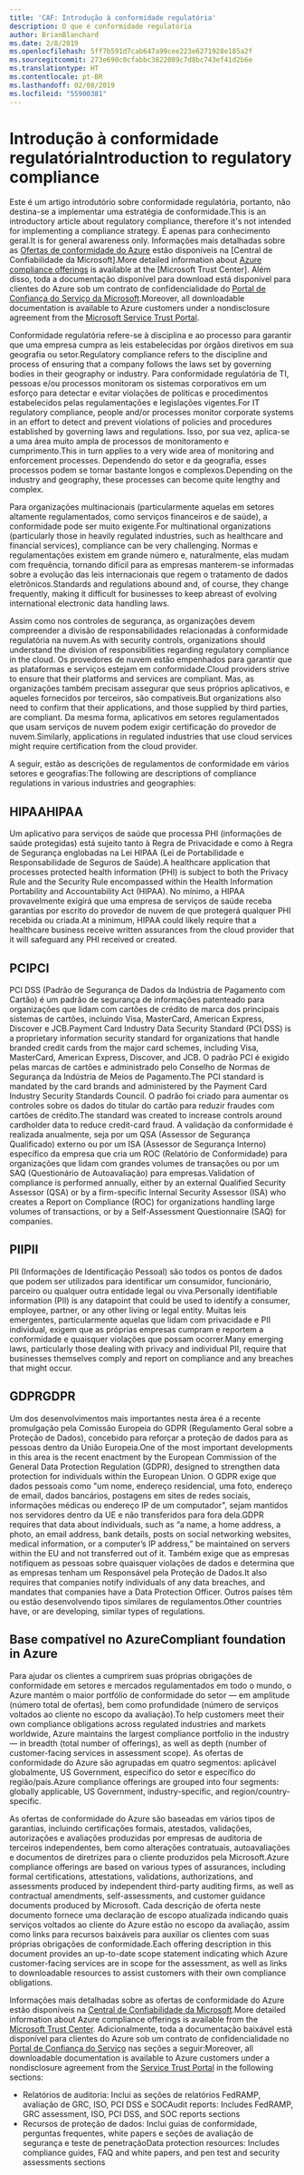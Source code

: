 ```yaml
---
title: 'CAF: Introdução à conformidade regulatória'
description: O que é conformidade regulatória
author: BrianBlanchard
ms.date: 2/8/2019
ms.openlocfilehash: 5ff7b591d7cab647a99cee223e6271928e185a2f
ms.sourcegitcommit: 273e690c0cfabbc3822089c7d8bc743ef41d2b6e
ms.translationtype: HT
ms.contentlocale: pt-BR
ms.lasthandoff: 02/08/2019
ms.locfileid: "55900381"
---
```

# <a name="introduction-to-regulatory-compliance"></a><span data-ttu-id="8d46e-103">Introdução à conformidade regulatória</span><span class="sxs-lookup"><span data-stu-id="8d46e-103">Introduction to regulatory compliance</span></span>

<span data-ttu-id="8d46e-104">Este é um artigo introdutório sobre conformidade regulatória, portanto, não destina-se a implementar uma estratégia de conformidade.</span><span class="sxs-lookup"><span data-stu-id="8d46e-104">This is an introductory article about regulatory compliance, therefore it's not intended for implementing a compliance strategy.</span></span> <span data-ttu-id="8d46e-105">É apenas para conhecimento geral.</span><span class="sxs-lookup"><span data-stu-id="8d46e-105">It is for general awareness only.</span></span> <span data-ttu-id="8d46e-106">Informações mais detalhadas sobre as [Ofertas de conformidade do Azure](https://aka.ms/allcompliance) estão disponíveis na [Central de Confiabilidade da Microsoft].</span><span class="sxs-lookup"><span data-stu-id="8d46e-106">More detailed information about [Azure compliance offerings](https://aka.ms/allcompliance) is available at the [Microsoft Trust Center].</span></span> <span data-ttu-id="8d46e-107">Além disso, toda a documentação disponível para download está disponível para clientes do Azure sob um contrato de confidencialidade do [Portal de Confiança do Serviço da Microsoft](https://servicetrust.microsoft.com/).</span><span class="sxs-lookup"><span data-stu-id="8d46e-107">Moreover, all downloadable documentation is available to Azure customers under a nondisclosure agreement from the [Microsoft Service Trust Portal](https://servicetrust.microsoft.com/).</span></span>

<span data-ttu-id="8d46e-108">Conformidade regulatória refere-se à disciplina e ao processo para garantir que uma empresa cumpra as leis estabelecidas por órgãos diretivos em sua geografia ou setor.</span><span class="sxs-lookup"><span data-stu-id="8d46e-108">Regulatory compliance refers to the discipline and process of ensuring that a company follows the laws set by governing bodies in their geography or industry.</span></span> <span data-ttu-id="8d46e-109">Para conformidade regulatória de TI, pessoas e/ou processos monitoram os sistemas corporativos em um esforço para detectar e evitar violações de políticas e procedimentos estabelecidos pelas regulamentações e legislações vigentes.</span><span class="sxs-lookup"><span data-stu-id="8d46e-109">For IT regulatory compliance, people and/or processes monitor corporate systems in an effort to detect and prevent violations of policies and procedures established by governing laws and regulations.</span></span> <span data-ttu-id="8d46e-110">Isso, por sua vez, aplica-se a uma área muito ampla de processos de monitoramento e cumprimento.</span><span class="sxs-lookup"><span data-stu-id="8d46e-110">This in turn applies to a very wide area of monitoring and enforcement processes.</span></span> <span data-ttu-id="8d46e-111">Dependendo do setor e da geografia, esses processos podem se tornar bastante longos e complexos.</span><span class="sxs-lookup"><span data-stu-id="8d46e-111">Depending on the industry and geography, these processes can become quite lengthy and complex.</span></span>

<span data-ttu-id="8d46e-112">Para organizações multinacionais (particularmente aquelas em setores altamente regulamentados, como serviços financeiros e de saúde), a conformidade pode ser muito exigente.</span><span class="sxs-lookup"><span data-stu-id="8d46e-112">For multinational organizations (particularly those in heavily regulated industries, such as healthcare and financial services), compliance can be very challenging.</span></span> <span data-ttu-id="8d46e-113">Normas e regulamentações existem em grande número e, naturalmente, elas mudam com frequência, tornando difícil para as empresas manterem-se informadas sobre a evolução das leis internacionais que regem o tratamento de dados eletrônicos.</span><span class="sxs-lookup"><span data-stu-id="8d46e-113">Standards and regulations abound and, of course, they change frequently, making it difficult for businesses to keep abreast of evolving international electronic data handling laws.</span></span>

<span data-ttu-id="8d46e-114">Assim como nos controles de segurança, as organizações devem compreender a divisão de responsabilidades relacionadas à conformidade regulatória na nuvem.</span><span class="sxs-lookup"><span data-stu-id="8d46e-114">As with security controls, organizations should understand the division of responsibilities regarding regulatory compliance in the cloud.</span></span> <span data-ttu-id="8d46e-115">Os provedores de nuvem estão empenhados para garantir que as plataformas e serviços estejam em conformidade.</span><span class="sxs-lookup"><span data-stu-id="8d46e-115">Cloud providers strive to ensure that their platforms and services are compliant.</span></span> <span data-ttu-id="8d46e-116">Mas, as organizações também precisam assegurar que seus próprios aplicativos, e aqueles fornecidos por terceiros, são compatíveis.</span><span class="sxs-lookup"><span data-stu-id="8d46e-116">But organizations also need to confirm that their applications, and those supplied by third parties, are compliant.</span></span> <span data-ttu-id="8d46e-117">Da mesma forma, aplicativos em setores regulamentados que usam serviços de nuvem podem exigir certificação do provedor de nuvem.</span><span class="sxs-lookup"><span data-stu-id="8d46e-117">Similarly, applications in regulated industries that use cloud services might require certification from the cloud provider.</span></span>

<span data-ttu-id="8d46e-118">A seguir, estão as descrições de regulamentos de conformidade em vários setores e geografias:</span><span class="sxs-lookup"><span data-stu-id="8d46e-118">The following are descriptions of compliance regulations in various industries and geographies:</span></span>

## <a name="hipaa"></a><span data-ttu-id="8d46e-119">HIPAA</span><span class="sxs-lookup"><span data-stu-id="8d46e-119">HIPAA</span></span>

<span data-ttu-id="8d46e-120">Um aplicativo para serviços de saúde que processa PHI (informações de saúde protegidas) está sujeito tanto à Regra de Privacidade e como à Regra de Segurança englobadas na Lei HIPAA (Lei de Portabilidade e Responsabilidade de Seguros de Saúde).</span><span class="sxs-lookup"><span data-stu-id="8d46e-120">A healthcare application that processes protected health information (PHI) is subject to both the Privacy Rule and the Security Rule encompassed within the Health Information Portability and Accountability Act (HIPAA).</span></span> <span data-ttu-id="8d46e-121">No mínimo, a HIPAA provavelmente exigirá que uma empresa de serviços de saúde receba garantias por escrito do provedor de nuvem de que protegerá qualquer PHI recebida ou criada.</span><span class="sxs-lookup"><span data-stu-id="8d46e-121">At a minimum, HIPAA could likely require that a healthcare business receive written assurances from the cloud provider that it will safeguard any PHI received or created.</span></span>

## <a name="pci"></a><span data-ttu-id="8d46e-122">PCI</span><span class="sxs-lookup"><span data-stu-id="8d46e-122">PCI</span></span>

<span data-ttu-id="8d46e-123">PCI DSS (Padrão de Segurança de Dados da Indústria de Pagamento com Cartão) é um padrão de segurança de informações patenteado para organizações que lidam com cartões de crédito de marca dos principais sistemas de cartões, incluindo Visa, MasterCard, American Express, Discover e JCB.</span><span class="sxs-lookup"><span data-stu-id="8d46e-123">Payment Card Industry Data Security Standard (PCI DSS) is a proprietary information security standard for organizations that handle branded credit cards from the major card schemes, including Visa, MasterCard, American Express, Discover, and JCB.</span></span> <span data-ttu-id="8d46e-124">O padrão PCI é exigido pelas marcas de cartões e administrado pelo Conselho de Normas de Segurança da Indústria de Meios de Pagamento.</span><span class="sxs-lookup"><span data-stu-id="8d46e-124">The PCI standard is mandated by the card brands and administered by the Payment Card Industry Security Standards Council.</span></span> <span data-ttu-id="8d46e-125">O padrão foi criado para aumentar os controles sobre os dados do titular do cartão para reduzir fraudes com cartões de crédito.</span><span class="sxs-lookup"><span data-stu-id="8d46e-125">The standard was created to increase controls around cardholder data to reduce credit-card fraud.</span></span> <span data-ttu-id="8d46e-126">A validação da conformidade é realizada anualmente, seja por um QSA (Assessor de Segurança Qualificado) externo ou por um ISA (Assessor de Segurança Interno) específico da empresa que cria um ROC (Relatório de Conformidade) para organizações que lidam com grandes volumes de transações ou por um SAQ (Questionário de Autoavaliação) para empresas.</span><span class="sxs-lookup"><span data-stu-id="8d46e-126">Validation of compliance is performed annually, either by an external Qualified Security Assessor (QSA) or by a firm-specific Internal Security Assessor (ISA) who creates a Report on Compliance (ROC) for organizations handling large volumes of transactions, or by a Self-Assessment Questionnaire (SAQ) for companies.</span></span>

## <a name="pii"></a><span data-ttu-id="8d46e-127">PII</span><span class="sxs-lookup"><span data-stu-id="8d46e-127">PII</span></span>

<span data-ttu-id="8d46e-128">PII (Informações de Identificação Pessoal) são todos os pontos de dados que podem ser utilizados para identificar um consumidor, funcionário, parceiro ou qualquer outra entidade legal ou viva.</span><span class="sxs-lookup"><span data-stu-id="8d46e-128">Personally identifiable information (PII) is any datapoint that could be used to identify a consumer, employee, partner, or any other living or legal entity.</span></span> <span data-ttu-id="8d46e-129">Muitas leis emergentes, particularmente aquelas que lidam com privacidade e PII individual, exigem que as próprias empresas cumpram e reportem a conformidade e quaisquer violações que possam ocorrer.</span><span class="sxs-lookup"><span data-stu-id="8d46e-129">Many emerging laws, particularly those dealing with privacy and individual PII, require that businesses themselves comply and report on compliance and any breaches that might occur.</span></span>

## <a name="gdpr"></a><span data-ttu-id="8d46e-130">GDPR</span><span class="sxs-lookup"><span data-stu-id="8d46e-130">GDPR</span></span>

<span data-ttu-id="8d46e-131">Um dos desenvolvimentos mais importantes nesta área é a recente promulgação pela Comissão Europeia do GDPR (Regulamento Geral sobre a Proteção de Dados), concebido para reforçar a proteção de dados para as pessoas dentro da União Europeia.</span><span class="sxs-lookup"><span data-stu-id="8d46e-131">One of the most important developments in this area is the recent enactment by the European Commission of the General Data Protection Regulation (GDPR), designed to strengthen data protection for individuals within the European Union.</span></span> <span data-ttu-id="8d46e-132">O GDPR exige que dados pessoais como "um nome, endereço residencial, uma foto, endereço de email, dados bancários, postagens em sites de redes sociais, informações médicas ou endereço IP de um computador", sejam mantidos nos servidores dentro da UE e não transferidos para fora dela.</span><span class="sxs-lookup"><span data-stu-id="8d46e-132">GDPR requires that data about individuals, such as “a name, a home address, a photo, an email address, bank details, posts on social networking websites, medical information, or a computer’s IP address,” be maintained on servers within the EU and not transferred out of it.</span></span> <span data-ttu-id="8d46e-133">Também exige que as empresas notifiquem as pessoas sobre quaisquer violações de dados e determina que as empresas tenham um Responsável pela Proteção de Dados.</span><span class="sxs-lookup"><span data-stu-id="8d46e-133">It also requires that companies notify individuals of any data breaches, and mandates that companies have a Data Protection Officer.</span></span> <span data-ttu-id="8d46e-134">Outros países têm ou estão desenvolvendo tipos similares de regulamentos.</span><span class="sxs-lookup"><span data-stu-id="8d46e-134">Other countries have, or are developing, similar types of regulations.</span></span>

## <a name="compliant-foundation-in-azure"></a><span data-ttu-id="8d46e-135">Base compatível no Azure</span><span class="sxs-lookup"><span data-stu-id="8d46e-135">Compliant foundation in Azure</span></span>

<span data-ttu-id="8d46e-136">Para ajudar os clientes a cumprirem suas próprias obrigações de conformidade em setores e mercados regulamentados em todo o mundo, o Azure mantém o maior portfólio de conformidade do setor &mdash; em amplitude (número total de ofertas), bem como profundidade (número de serviços voltados ao cliente no escopo da avaliação).</span><span class="sxs-lookup"><span data-stu-id="8d46e-136">To help customers meet their own compliance obligations across regulated industries and markets worldwide, Azure maintains the largest compliance portfolio in the industry &mdash; in breadth (total number of offerings), as well as depth (number of customer-facing services in assessment scope).</span></span> <span data-ttu-id="8d46e-137">As ofertas de conformidade do Azure são agrupadas em quatro segmentos: aplicável globalmente, US Government, específico do setor e específico do região/país.</span><span class="sxs-lookup"><span data-stu-id="8d46e-137">Azure compliance offerings are grouped into four segments: globally applicable, US Government, industry-specific, and region/country-specific.</span></span>

<span data-ttu-id="8d46e-138">As ofertas de conformidade do Azure são baseadas em vários tipos de garantias, incluindo certificações formais, atestados, validações, autorizações e avaliações produzidas por empresas de auditoria de terceiros independentes, bem como alterações contratuais, autoavaliações e documentos de diretrizes para o cliente produzidos pela Microsoft.</span><span class="sxs-lookup"><span data-stu-id="8d46e-138">Azure compliance offerings are based on various types of assurances, including formal certifications, attestations, validations, authorizations, and assessments produced by independent third-party auditing firms, as well as contractual amendments, self-assessments, and customer guidance documents produced by Microsoft.</span></span> <span data-ttu-id="8d46e-139">Cada descrição de oferta neste documento fornece uma declaração de escopo atualizada indicando quais serviços voltados ao cliente do Azure estão no escopo da avaliação, assim como links para recursos baixáveis para auxiliar os clientes com suas próprias obrigações de conformidade.</span><span class="sxs-lookup"><span data-stu-id="8d46e-139">Each offering description in this document provides an up-to-date scope statement indicating which Azure customer-facing services are in scope for the assessment, as well as links to downloadable resources to assist customers with their own compliance obligations.</span></span>

<span data-ttu-id="8d46e-140">Informações mais detalhadas sobre as ofertas de conformidade do Azure estão disponíveis na [Central de Confiabilidade da Microsoft](/trustcenter/compliance/complianceofferings).</span><span class="sxs-lookup"><span data-stu-id="8d46e-140">More detailed information about Azure compliance offerings is available from the [Microsoft Trust Center](/trustcenter/compliance/complianceofferings).</span></span> <span data-ttu-id="8d46e-141">Adicionalmente, toda a documentação baixável está disponível para clientes do Azure sob um contrato de confidencialidade no [Portal de Confiança do Serviço](https://servicetrust.microsoft.com) nas seções a seguir:</span><span class="sxs-lookup"><span data-stu-id="8d46e-141">Moreover, all downloadable documentation is available to Azure customers under a nondisclosure agreement from the [Service Trust Portal](https://servicetrust.microsoft.com) in the following sections:</span></span>

* <span data-ttu-id="8d46e-142">Relatórios de auditoria: Inclui as seções de relatórios FedRAMP, avaliação de GRC, ISO, PCI DSS e SOC</span><span class="sxs-lookup"><span data-stu-id="8d46e-142">Audit reports: Includes FedRAMP, GRC assessment, ISO, PCI DSS, and SOC reports sections</span></span>
* <span data-ttu-id="8d46e-143">Recursos de proteção de dados: Inclui guias de conformidade, perguntas frequentes, white papers e seções de avaliação de segurança e teste de penetração</span><span class="sxs-lookup"><span data-stu-id="8d46e-143">Data protection resources: Includes compliance guides, FAQ and white papers, and pen test and security assessments sections</span></span>
